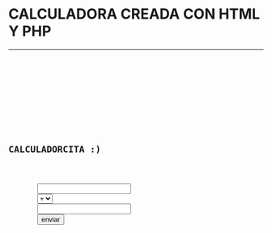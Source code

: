 # CALCULADORA CREADA CON HTML Y PHP

* * *

<pre><code><!doctype html>
<html lang="es">
	<head>
		<title>Calculadorcita</title>
		<meta name="author" content="Linda Trujillo Lugo">
		<meta http-equiv="content-type" content="text/html; charset=utf-8">
	</head>
	<body>
	<h2><br><b>CALCULADORCITA :) </b></br></h2>
		<form action="resultado.php" method="POST">
		<input type="text" name="operando1">
		<select name="operador">
			<option value="+">+
			</option>
			<option value="-">-
			</option>
			<option value="*">*
			</option>
			<option value="/">/
			</option>
			<option value=">">>
			</option>
			<option value="<"><
			</option>
		</select>
		<input type="text" name="operando2">
		<input type="submit" value="enviar">
	</form>
	</body>
  </html></code></pre>

